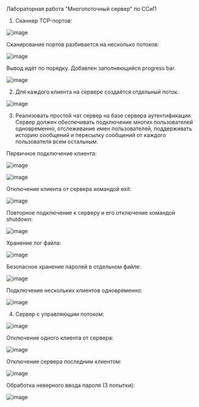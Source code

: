 Лабораторная работа "Многопоточный сервер" по ССиП


1. Сканнер TCP-портов:

![image](https://user-images.githubusercontent.com/113033685/196955470-d848d80c-cc15-49a7-b9d3-8814b80ba0ed.png)

Сканирование портов разбивается на несколько потоков:

![image](https://user-images.githubusercontent.com/113033685/196955524-7e03e469-2a1f-45e2-b16b-6ad304ab8844.png)

Вывод идёт по порядку.
Добавлен заполняющийся progress bar.

![image](https://user-images.githubusercontent.com/113033685/196955575-7c1921df-60b9-4dde-a938-ed434f881ba0.png)

2. Для каждого клиента на сервере создаётся отдельный поток.

![image](https://user-images.githubusercontent.com/113033685/196955636-be018954-0310-4649-b6a9-bf7a54127abf.png)

3. Реализовать простой чат сервер на базе сервера аутентификации. Сервер должен обеспечивать подключение многих пользователей одновременно, отслеживание имен пользователей, поддерживать историю сообщений и пересылку сообщений от каждого пользователя всем остальным.

Первичное подключение клиента:

![image](https://user-images.githubusercontent.com/113033685/196955791-eeb75886-6ce3-4591-9abe-ff6974a898ed.png)

![image](https://user-images.githubusercontent.com/113033685/196955805-dcadda8e-983f-4513-b746-b68d91a0afa9.png)

Отключение клиента от сервера командой exit:

![image](https://user-images.githubusercontent.com/113033685/196955842-962fd2ac-802d-4bef-9be3-eeb33de640fd.png)

Повторное подключение к серверу и его отключение командой shutdown:

![image](https://user-images.githubusercontent.com/113033685/196955924-8b0ca8c7-d236-4e13-8890-1bd46658019b.png)

Хранение лог файла:

![image](https://user-images.githubusercontent.com/113033685/196956005-4c31034e-f49c-4450-983e-aef0f9acae0c.png)

Безопасное хранение паролей в отдельном файле:

![image](https://user-images.githubusercontent.com/113033685/196956042-2252fb4a-a448-4e9a-955a-cc14f257c0bc.png)

Подключение нескольких клиентов одновременно:

![image](https://user-images.githubusercontent.com/113033685/196956098-7247f18b-502d-490d-b6a4-c835501c6e9a.png)

4. Сервер с управляющим потоком:

![image](https://user-images.githubusercontent.com/113033685/196956160-21b4b902-d913-4d76-beac-3b993dc21101.png)

Отключение одного клиента от сервера:

![image](https://user-images.githubusercontent.com/113033685/196956219-e165b8fd-34f2-461d-921d-d00e25944574.png)

Отключение сервера последним клиентом:

![image](https://user-images.githubusercontent.com/113033685/196956303-f868ca29-7649-495d-839a-50b7f7733e6e.png)

Обработка неверного ввода пароля (3 попытки):

![image](https://user-images.githubusercontent.com/113033685/196956347-d55af4a5-8c63-4dae-b090-bf4af221189f.png)
